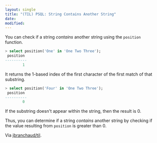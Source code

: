 ```yaml
---
layout: single
title: "(TIL) PSQL: String Contains Another String"
date:
modified:
---
```


You can check if a string *contains* another string using the `position`
function.

```sql
> select position('One' in 'One Two Three');
 position
----------
        1
```

It returns the 1-based index of the first character of the first match of
that substring.

```sql
> select position('Four' in 'One Two Three');
 position
----------
        0
```

If the substring doesn't appear within the string, then the result is 0.

Thus, you can determine if a string *contains* another string by checking if
the value resulting from `position` is greater than 0.

Via [jbranchaud/til](https://github.com/jbranchaud/til).
